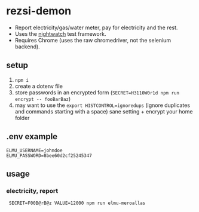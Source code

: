 # rezsi-demon

* Report electricity/gas/water meter, pay for electricity and the rest.
* Uses the [nightwatch](http://nightwatchjs.org/) test framework.
* Requires Chrome (uses the raw chromedriver, not the selenium backend).

## setup

1. `npm i`
2. create a dotenv file
3. store passwords in an encrypted form (`SECRET=H3110W0r1d npm run encrypt -- fooBarBaz`)
4. may want to use the `export HISTCONTROL=ignoredups` (ignore duplicates and commands starting with a space)
   sane setting + encrypt your home folder

## .env example

```
ELMU_USERNAME=johndoe
ELMU_PASSWORD=8bee60d2cf25245347
```

## usage

### electricity, report

` SECRET=F00B@rB@z VALUE=12000 npm run elmu-meroallas`

